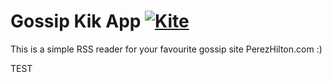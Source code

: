 # Gossip Kik App   [![Kite](https://usekite.com/live-demo-button.png)](https://localhost/deploy/vcuLEixr7PecPNWrG)

This is a simple RSS reader for your favourite gossip site PerezHilton.com :) 

TEST
